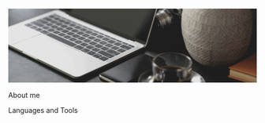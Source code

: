 ![Header](https://github.com/Yehukh/yehukh/blob/main/assets/Kukhar.gif?raw=true)

About me

Languages and Tools